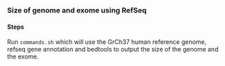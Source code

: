 ### Size of genome and exome using RefSeq

#### Steps
Run ```commands.sh``` which will use the GrCh37 human reference genome, refseq gene annotation and bedtools to output the size of the genome and the exome.
